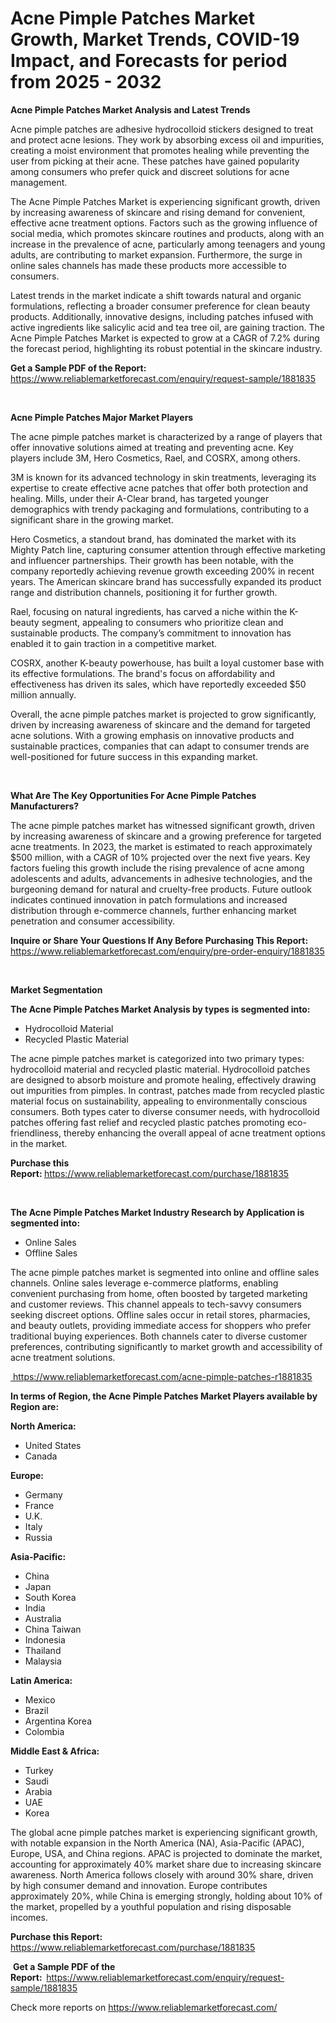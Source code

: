 <p><h1>Acne Pimple Patches Market Growth, Market Trends, COVID-19 Impact, and Forecasts for period from 2025 - 2032</h1></p><p><strong>Acne Pimple Patches Market Analysis and Latest Trends</strong></p>
<p><p>Acne pimple patches are adhesive hydrocolloid stickers designed to treat and protect acne lesions. They work by absorbing excess oil and impurities, creating a moist environment that promotes healing while preventing the user from picking at their acne. These patches have gained popularity among consumers who prefer quick and discreet solutions for acne management.</p><p>The Acne Pimple Patches Market is experiencing significant growth, driven by increasing awareness of skincare and rising demand for convenient, effective acne treatment options. Factors such as the growing influence of social media, which promotes skincare routines and products, along with an increase in the prevalence of acne, particularly among teenagers and young adults, are contributing to market expansion. Furthermore, the surge in online sales channels has made these products more accessible to consumers.</p><p>Latest trends in the market indicate a shift towards natural and organic formulations, reflecting a broader consumer preference for clean beauty products. Additionally, innovative designs, including patches infused with active ingredients like salicylic acid and tea tree oil, are gaining traction. The Acne Pimple Patches Market is expected to grow at a CAGR of 7.2% during the forecast period, highlighting its robust potential in the skincare industry.</p></p>
<p><strong>Get a Sample PDF of the Report:&nbsp;</strong> <a href="https://www.reliablemarketforecast.com/enquiry/request-sample/1881835?utm_campaign=2260&utm_medium=2&utm_source=Github&utm_content=ia&utm_term=09022025&utm_id=acne-pimple-patches">https://www.reliablemarketforecast.com/enquiry/request-sample/1881835</a></p>
<p>&nbsp;</p>
<p><strong>Acne Pimple Patches Major Market Players</strong></p>
<p><p>The acne pimple patches market is characterized by a range of players that offer innovative solutions aimed at treating and preventing acne. Key players include 3M, Hero Cosmetics, Rael, and COSRX, among others. </p><p>3M is known for its advanced technology in skin treatments, leveraging its expertise to create effective acne patches that offer both protection and healing. Mills, under their A-Clear brand, has targeted younger demographics with trendy packaging and formulations, contributing to a significant share in the growing market.</p><p>Hero Cosmetics, a standout brand, has dominated the market with its Mighty Patch line, capturing consumer attention through effective marketing and influencer partnerships. Their growth has been notable, with the company reportedly achieving revenue growth exceeding 200% in recent years. The American skincare brand has successfully expanded its product range and distribution channels, positioning it for further growth.</p><p>Rael, focusing on natural ingredients, has carved a niche within the K-beauty segment, appealing to consumers who prioritize clean and sustainable products. The company’s commitment to innovation has enabled it to gain traction in a competitive market.</p><p>COSRX, another K-beauty powerhouse, has built a loyal customer base with its effective formulations. The brand's focus on affordability and effectiveness has driven its sales, which have reportedly exceeded $50 million annually.</p><p>Overall, the acne pimple patches market is projected to grow significantly, driven by increasing awareness of skincare and the demand for targeted acne solutions. With a growing emphasis on innovative products and sustainable practices, companies that can adapt to consumer trends are well-positioned for future success in this expanding market.</p></p>
<p>&nbsp;</p>
<p><strong>What Are The Key Opportunities For Acne Pimple Patches Manufacturers?</strong></p>
<p><p>The acne pimple patches market has witnessed significant growth, driven by increasing awareness of skincare and a growing preference for targeted acne treatments. In 2023, the market is estimated to reach approximately $500 million, with a CAGR of 10% projected over the next five years. Key factors fueling this growth include the rising prevalence of acne among adolescents and adults, advancements in adhesive technologies, and the burgeoning demand for natural and cruelty-free products. Future outlook indicates continued innovation in patch formulations and increased distribution through e-commerce channels, further enhancing market penetration and consumer accessibility.</p></p>
<p><strong>Inquire or Share Your Questions If Any Before Purchasing This Report:</strong> <a href="https://www.reliablemarketforecast.com/enquiry/pre-order-enquiry/1881835?utm_campaign=2260&utm_medium=2&utm_source=Github&utm_content=ia&utm_term=09022025&utm_id=acne-pimple-patches">https://www.reliablemarketforecast.com/enquiry/pre-order-enquiry/1881835</a></p>
<p>&nbsp;</p>
<p><strong>Market Segmentation</strong></p>
<p><strong>The Acne Pimple Patches Market Analysis by types is segmented into:</strong></p>
<p><ul><li>Hydrocolloid Material</li><li>Recycled Plastic Material</li></ul></p>
<p><p>The acne pimple patches market is categorized into two primary types: hydrocolloid material and recycled plastic material. Hydrocolloid patches are designed to absorb moisture and promote healing, effectively drawing out impurities from pimples. In contrast, patches made from recycled plastic material focus on sustainability, appealing to environmentally conscious consumers. Both types cater to diverse consumer needs, with hydrocolloid patches offering fast relief and recycled plastic patches promoting eco-friendliness, thereby enhancing the overall appeal of acne treatment options in the market.</p></p>
<p><strong>Purchase this Report:&nbsp;</strong><a href="https://www.reliablemarketforecast.com/purchase/1881835?utm_campaign=2260&utm_medium=2&utm_source=Github&utm_content=ia&utm_term=09022025&utm_id=acne-pimple-patches">https://www.reliablemarketforecast.com/purchase/1881835</a></p>
<p>&nbsp;</p>
<p><strong>The Acne Pimple Patches Market Industry Research by Application is segmented into:</strong></p>
<p><ul><li>Online Sales</li><li>Offline Sales</li></ul></p>
<p><p>The acne pimple patches market is segmented into online and offline sales channels. Online sales leverage e-commerce platforms, enabling convenient purchasing from home, often boosted by targeted marketing and customer reviews. This channel appeals to tech-savvy consumers seeking discreet options. Offline sales occur in retail stores, pharmacies, and beauty outlets, providing immediate access for shoppers who prefer traditional buying experiences. Both channels cater to diverse customer preferences, contributing significantly to market growth and accessibility of acne treatment solutions.</p></p>
<p><a href="https://www.reliablemarketforecast.com/acne-pimple-patches-r1881835?utm_campaign=2260&utm_medium=2&utm_source=Github&utm_content=ia&utm_term=09022025&utm_id=acne-pimple-patches">&nbsp;https://www.reliablemarketforecast.com/acne-pimple-patches-r1881835</a></p>
<p><strong>In terms of Region, the Acne Pimple Patches Market Players available by Region are:</strong></p>
<p>
    <p> <strong> North America: </strong>
        <ul>
            <li>United States</li>
            <li>Canada</li>
        </ul>
        </p> 
    <p> <strong> Europe: </strong>
        <ul>
            <li>Germany</li>
            <li>France</li>
            <li>U.K.</li>
            <li>Italy</li>
            <li>Russia</li>
        </ul>
        </p> 
    <p> <strong> Asia-Pacific: </strong>
        <ul>
            <li>China</li>
            <li>Japan</li>
            <li>South Korea</li>
            <li>India</li>
            <li>Australia</li>
            <li>China Taiwan</li>
            <li>Indonesia</li>
            <li>Thailand</li>
            <li>Malaysia</li>
        </ul>
        </p> 
    <p> <strong> Latin America: </strong>
        <ul>
            <li>Mexico</li>
            <li>Brazil</li>
            <li>Argentina Korea</li>
            <li>Colombia</li>
        </ul>
        </p> 
    <p> <strong> Middle East & Africa: </strong>
        <ul>
            <li>Turkey</li>
            <li>Saudi</li>
            <li>Arabia</li>
            <li>UAE</li>
            <li>Korea</li>
        </ul>
    </p>
    </p>
<p><p>The global acne pimple patches market is experiencing significant growth, with notable expansion in the North America (NA), Asia-Pacific (APAC), Europe, USA, and China regions. APAC is projected to dominate the market, accounting for approximately 40% market share due to increasing skincare awareness. North America follows closely with around 30% share, driven by high consumer demand and innovation. Europe contributes approximately 20%, while China is emerging strongly, holding about 10% of the market, propelled by a youthful population and rising disposable incomes.</p></p>
<p><strong>Purchase this Report: </strong><a href="https://www.reliablemarketforecast.com/purchase/1881835?utm_campaign=2260&utm_medium=2&utm_source=Github&utm_content=ia&utm_term=09022025&utm_id=acne-pimple-patches">https://www.reliablemarketforecast.com/purchase/1881835</a></p>
<p>&nbsp;<strong>Get a Sample PDF of the Report:&nbsp;&nbsp;</strong><a href="https://www.reliablemarketforecast.com/enquiry/request-sample/1881835?utm_campaign=2260&utm_medium=2&utm_source=Github&utm_content=ia&utm_term=09022025&utm_id=acne-pimple-patches">https://www.reliablemarketforecast.com/enquiry/request-sample/1881835</a></p>
<p><strong></strong></p>
<p>Check more reports on <a href="https://www.reliablemarketforecast.com/?utm_campaign=2260&utm_medium=2&utm_source=Github&utm_content=ia&utm_term=09022025&utm_id=acne-pimple-patches">https://www.reliablemarketforecast.com/</a></p>